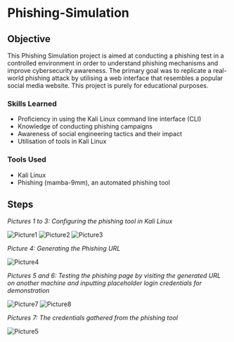 # Phishing-Simulation

## Objective

This Phishing Simulation project is aimed at conducting a phishing test in a controlled environment in order to understand phishing mechanisms and improve cybersecurity awareness. The primary goal was to replicate a real-world phishing attack by utilising a web interface that resembles a popular social media website. This project is purely for educational purposes.

### Skills Learned

- Proficiency in using the Kali Linux command line interface (CLI)
- Knowledge of conducting phishing campaigns
- Awareness of social engineering tactics and their impact
- Utilisation of tools in Kali Linux

### Tools Used

- Kali Linux
- Phishing (mamba-9mm), an automated phishing tool
  
## Steps

*Pictures 1 to 3: Configuring the phishing tool in Kali Linux*

![Picture1](https://github.com/user-attachments/assets/07a483d4-4f54-49aa-a7a8-4fdf9c337db3)
![Picture2](https://github.com/user-attachments/assets/8273afa3-a210-4d1b-8178-d5cfc8ffe962)
![Picture3](https://github.com/user-attachments/assets/f969c1f3-e467-4a04-a3b3-9855a8096641)


*Picture 4: Generating the Phishing URL*

![Picture4](https://github.com/user-attachments/assets/7e6c08fd-ef49-485f-9a54-18cc3f52cc04)

*Pictures 5 and 6: Testing the phishing page by visiting the generated URL on another machine and inputting placeholder login credentials for demonstration*

![Picture7](https://github.com/user-attachments/assets/e44daa28-d372-4ebd-a915-edcf3574181c)
![Picture8](https://github.com/user-attachments/assets/e7735fae-1dfb-40d5-8516-5632d3f79b90)

*Pictures 7: The credentials gathered from the phishing tool*

![Picture5](https://github.com/user-attachments/assets/e77ba0ab-2b5a-4a14-9cbb-8a18702a21b8)




